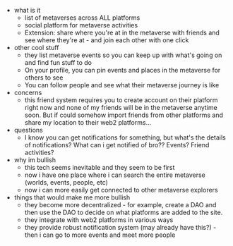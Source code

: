   * what is it
    * list of metaverses across ALL platforms
    * social platform for metaverse activities
    * Extension: share where you're at in the metaverse with friends and see where they're at - and join each other with one click
  * other cool stuff
    * they list metaverse events so you can keep up with what's going on and find fun stuff to do
    * On your profile, you can pin events and places in the metaverse for others to see
    * You can follow people and see what their metaverse journey is like
  * concerns
    * this friend system requires you to create account on their platform right now and none of my friends will be in the metaverse anytime soon. But if could somehow import friends from other platforms and share my location to their web2 platforms...
  * questions
    * I know you can get notifications for something, but what's the details of notifications? What can i get notified of bro?? Events? Friend activities?
  * why im bullish
    * this tech seems inevitable and they seem to be first
    * now i have one place where i can search the entire metaverse (worlds, events, people, etc)
    * now i can more easily get connected to other metaverse explorers
  * things that would make me more bullish
    * they become more decentralized - for example, create a DAO and then use the DAO to decide on what platforms are added to the site.
    * they integrate with web2 platforms in various ways
    * they provide robust notification system (may already have this?) - then i can go to more events and meet more people
